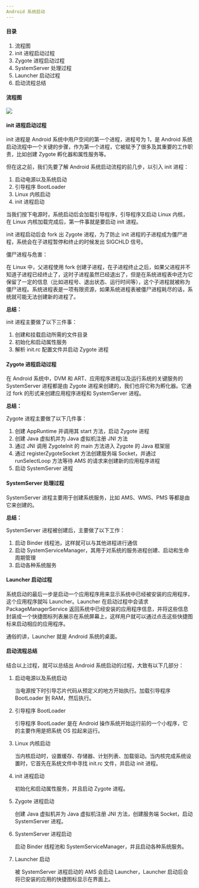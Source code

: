 ```yaml
---
Android 系统启动
---
```


#### 目录

1. 流程图
2. init 进程启动过程
3. Zygote 进程启动过程
4. SystemServer 处理过程
5. Launcher 启动过程
6. 启动流程总结

#### 流程图

![](https://i.loli.net/2019/04/23/5cbe5a6cbb114.png)

#### init 进程启动过程

init 进程是 Android 系统中用户空间的第一个进程，进程号为 1，是 Android 系统启动流程中一个关键的步骤，作为第一个进程，它被赋予了很多及其重要的工作职责，比如创建 Zygote 孵化器和属性服务等。

但在这之前，我们先要了解 Android 系统启动流程的前几步，以引入 init 进程：

1. 启动电源以及系统启动
2. 引导程序 BootLoader
3. Linux 内核启动
4. init 进程启动

当我们按下电源时，系统启动后会加载引导程序，引导程序又启动 Linux 内核，在 Linux 内核加载完成后，第一件事就是要启动 init 进程。

init 进程启动后会 fork 出 Zygote 进程，为了防止 init 进程的子进程成为僵尸进程，系统会在子进程暂停和终止的时候发出 SIGCHLD 信号。

僵尸进程与危害：

在 Linux 中，父进程使用 fork 创建子进程，在子进程终止之后，如果父进程并不知道子进程已经终止了，这时子进程虽然已经退出了，但是在系统进程表中还为它保留了一定的信息（比如进程号、退出状态、运行时间等），这个子进程就被称为僵尸进程。系统进程表是一项有限资源，如果系统进程表被僵尸进程耗尽的话，系统就可能无法创建新的进程了。

**总结：**

init 进程主要做了以下三件事：

1. 创建和挂载启动所需的文件目录
2. 初始化和启动属性服务
3. 解析 init.rc 配置文件并启动 Zygote 进程

#### Zygote 进程启动过程

在 Android 系统中，DVM 和 ART、应用程序进程以及运行系统的关键服务的 SystemServer 进程都是由 Zygote 进程来创建的，我们也将它称为孵化器。它通过 fork 的形式来创建应用程序进程和 SystemServer 进程。

**总结：**

Zygote 进程主要做了以下几件事：

1. 创建 AppRuntime 并调用其 start 方法，启动 Zygote 进程
2. 创建 Java 虚拟机并为 Java 虚拟机注册 JNI 方法
3. 通过 JNI 调用 ZygoteInit 的 main 方法进入 Zygote 的 Java 框架层
4. 通过 registerZygoteSocket 方法创建服务端 Socket，并通过 runSelectLoop 方法等待 AMS 的请求来创建新的应用程序进程
5. 启动 SystemServer 进程

#### SystemServer 处理过程

SystemServer 进程主要用于创建系统服务，比如 AMS、WMS、PMS 等都是由它来创建的。

**总结：**

SystemServer 进程被创建后，主要做了以下工作：

1. 启动 Binder 线程池，这样就可以与其他进程进行通信
2. 启动 SystemServiceManager，其用于对系统的服务进程创建、启动和生命周期管理
3. 启动各种系统服务

#### Launcher 启动过程

系统启动的最后一步是启动一个应用程序用来显示系统中已经被安装的应用程序，这个应用程序就叫 Launcher。Launcher 在启动过程中会请求 PackageManagerService 返回系统中已经安装的应用程序信息，并将这些信息封装成一个快捷图标列表展示在系统屏幕上，这样用户就可以通过点击这些快捷图标来启动相应的应用程序。

通俗的讲，Launcher 就是 Android 系统的桌面。

#### 启动流程总结

结合以上过程，就可以总结出 Android 系统启动的过程，大致有以下几部分：

1. 启动电源以及系统启动

   当电源按下时引导芯片代码从预定义的地方开始执行。加载引导程序 BootLoader 到 RAM，然后执行。

2. 引导程序 BootLoader

   引导程序 BootLoader 是在 Android 操作系统开始运行前的一个小程序，它的主要作用是把系统 OS 拉起来运行。

3. Linux 内核启动

   当内核启动时，设置缓存、存储器、计划列表、加载驱动。当内核完成系统设置时，它首先在系统文件中寻找 init.rc 文件，并启动 init 进程。

4. init 进程启动

   初始化和启动属性服务，并且启动 Zygote 进程。

5. Zygote 进程启动

   创建 Java 虚拟机并为 Java 虚拟机注册 JNI 方法，创建服务端 Socket，启动 SystemServer 进程。

6. SystemServer 进程启动

   启动 Binder 线程池和 SystemServiceManager，并且启动各种系统服务。

7. Launcher 启动

   被 SystemServer 进程启动的 AMS 会启动 Launcher，Launcher 启动后会将已安装的应用的快捷图标显示在界面上。